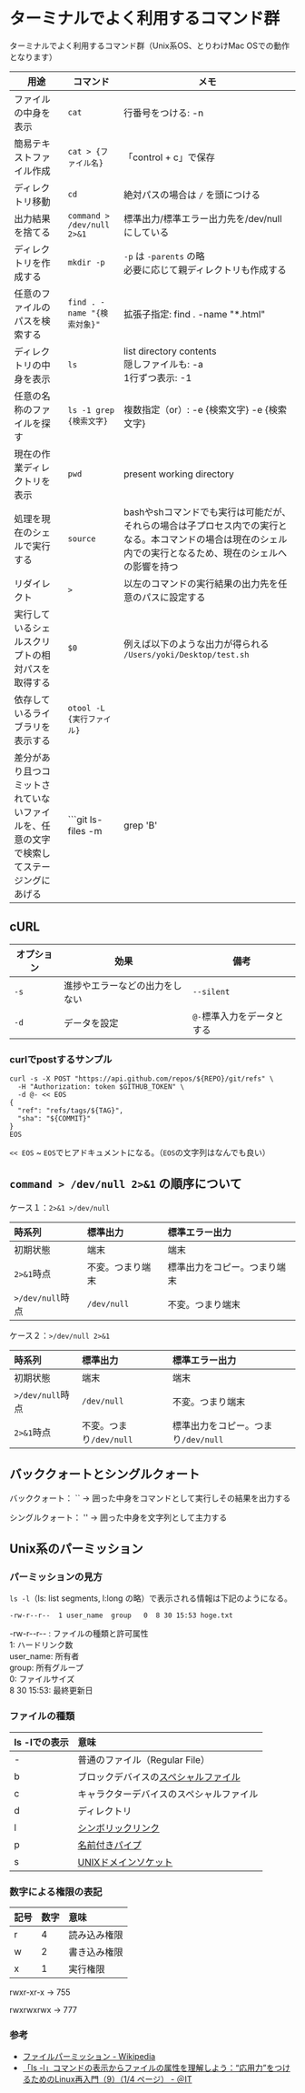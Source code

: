 # ターミナルでよく利用するコマンド群

ターミナルでよく利用するコマンド群（Unix系OS、とりわけMac OSでの動作となります）

| 用途                                                         | コマンド                                     | メモ                                                         |
| ------------------------------------------------------------ | -------------------------------------------- | ------------------------------------------------------------ |
| ファイルの中身を表示                                         | `cat`                                        | 行番号をつける: -n                                           |
| 簡易テキストファイル作成                                     | `cat > {ファイル名}`                         | 「control + c」で保存                                        |
| ディレクトリ移動                                             | `cd`                                         | 絶対パスの場合は `/` を頭につける                            |
| 出力結果を捨てる                                             | `command > /dev/null 2>&1`                   | 標準出力/標準エラー出力先を/dev/null にしている              |
| ディレクトリを作成する                                       | `mkdir -p`                                   | `-p` は `-parents` の略<br />必要に応じて親ディレクトリも作成する |
| 任意のファイルのパスを検索する                               | `find . -name "{検索対象}"`                  | 拡張子指定: find . -name "*.html"                            |
| ディレクトリの中身を表示                                     | `ls`                                         | list directory contents<br />隠しファイルも:  -a<br />1行ずつ表示: -1<br /> |
| 任意の名称のファイルを探す                                   | `ls -1 grep   {検索文字}`                    | 複数指定（or）: -e {検索文字} -e {検索文字}                  |
| 現在の作業ディレクトリを表示                                 | `pwd`                                        | present working directory                                    |
| 処理を現在のシェルで実行する                                 | `source`                                     | bashやshコマンドでも実行は可能だが、それらの場合は子プロセス内での実行となる。本コマンドの場合は現在のシェル内での実行となるため、現在のシェルへの影響を持つ |
| リダイレクト                                                 | `>`                                          | 以左のコマンドの実行結果の出力先を任意のパスに設定する       |
| 実行しているシェルスクリプトの相対パスを取得する             | `$0`                                         | 例えば以下のような出力が得られる<br />`/Users/yoki/Desktop/test.sh` |
| 依存しているライブラリを表示する                             | `otool -L {実行ファイル}`                    |                                                              |
| 差分があり且つコミットされていないファイルを、任意の文字で検索してステージングにあげる | ```git ls-files -m | grep 'B' | xargs git add``` | `-o`にすることでuntracked fileを対象にできる                 |

## cURL

| オプション | 効果                           | 備考                       |
| ---------- | ------------------------------ | -------------------------- |
| `-s`       | 進捗やエラーなどの出力をしない | `--silent`                 |
| `-d`       | データを設定                   | `@-`標準入力をデータとする |

### curlでpostするサンプル

```curl
curl -s -X POST "https://api.github.com/repos/${REPO}/git/refs" \
  -H "Authorization: token $GITHUB_TOKEN" \
  -d @- << EOS
{
  "ref": "refs/tags/${TAG}",
  "sha": "${COMMIT}"
}
EOS

```

`<< EOS` ~ `EOS`でヒアドキュメントになる。（`EOS`の文字列はなんでも良い）

## `command > /dev/null 2>&1` の順序について

ケース１：`2>&1 >/dev/null`

| 時系列           | 標準出力         | 標準エラー出力               |
| :--------------- | :--------------- | :--------------------------- |
| 初期状態         | 端末             | 端末                         |
| `2>&1`時点       | 不変。つまり端末 | 標準出力をコピー。つまり端末 |
| `>/dev/null`時点 | `/dev/null`      | 不変。つまり端末             |

ケース２：`>/dev/null 2>&1`

| 時系列           | 標準出力                | 標準エラー出力                      |
| :--------------- | :---------------------- | :---------------------------------- |
| 初期状態         | 端末                    | 端末                                |
| `>/dev/null`時点 | `/dev/null`             | 不変。つまり端末                    |
| `2>&1`時点       | 不変。つまり`/dev/null` | 標準出力をコピー。つまり`/dev/null` |

## バッククォートとシングルクォート

バッククォート： ``
→ 囲った中身をコマンドとして実行しその結果を出力する

シングルクォート： ''
→ 囲った中身を文字列として主力する

## Unix系のパーミッション

### パーミッションの見方

`ls -l`（ls: list segments, l:long の略）で表示される情報は下記のようになる。

```
-rw-r--r--  1 user_name  group   0  8 30 15:53 hoge.txt
```

-rw-r--r-- : ファイルの種類と許可属性  
1: ハードリンク数  
user_name: 所有者  
group: 所有グループ  
0: ファイルサイズ  
8 30 15:53: 最終更新日  

### ファイルの種類

| ls -lでの表示 | 意味                                                         |
| :------------ | :----------------------------------------------------------- |
| -             | 普通のファイル（Regular File）                               |
| b             | ブロックデバイスの[スペシャルファイル](https://ja.wikipedia.org/wiki/スペシャルファイル) |
| c             | キャラクターデバイスのスペシャルファイル                     |
| d             | ディレクトリ                                                 |
| l             | [シンボリックリンク](https://ja.wikipedia.org/wiki/シンボリックリンク) |
| p             | [名前付きパイプ](https://ja.wikipedia.org/wiki/名前付きパイプ) |
| s             | [UNIXドメインソケット](https://ja.wikipedia.org/wiki/UNIXドメインソケット) |

### 数字による権限の表記

| 記号 | 数字 | 意味         |
| :--- | :--- | :----------- |
| r    | 4    | 読み込み権限 |
| w    | 2    | 書き込み権限 |
| x    | 1    | 実行権限     |

rwxr-xr-x → 755

rwxrwxrwx → 777

### 参考

* [ファイルパーミッション - Wikipedia](https://ja.wikipedia.org/wiki/%E3%83%95%E3%82%A1%E3%82%A4%E3%83%AB%E3%83%91%E3%83%BC%E3%83%9F%E3%83%83%E3%82%B7%E3%83%A7%E3%83%B3)
* [「ls -l」コマンドの表示からファイルの属性を理解しよう：“応用力”をつけるためのLinux再入門（9）（1/4 ページ） - ＠IT](https://www.atmarkit.co.jp/ait/articles/1605/18/news015.html)
